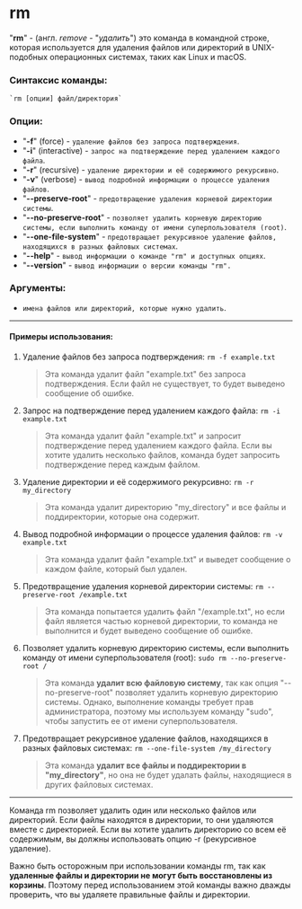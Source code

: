 # rm

"**rm**" - (англ. *remove* - "*удалить*") это команда в командной строке, которая используется для удаления файлов или директорий в UNIX-подобных операционных системах, таких как Linux и macOS.


### Синтаксис команды:
    `rm [опции] файл/директория`

### Опции:
* "**-f**" (force) - `удаление файлов без запроса подтверждения`.
* "**-i**" (interactive) - `запрос на подтверждение перед удалением каждого файла`.
* "**-r**" (recursive) - `удаление директории и её содержимого рекурсивно`.
* "**-v**" (verbose) - `вывод подробной информации о процессе удаления файлов`.
* "**--preserve-root**" - `предотвращение удаления корневой директории системы`.
* "**--no-preserve-root**" - `позволяет удалить корневую директорию системы, если выполнить команду от имени суперпользователя (root)`.
* "**--one-file-system**" - `предотвращает рекурсивное удаление файлов, находящихся в разных файловых системах`.
* "**--help**" - `вывод информации о команде "rm" и доступных опциях`.
* "**--version**" - `вывод информации о версии команды "rm".`

### Аргументы:
* `имена файлов или директорий, которые нужно удалить`.

***

#### Примеры использования:
1. Удаление файлов без запроса подтверждения:
    `rm -f example.txt`
    > Эта команда удалит файл "example.txt" без запроса подтверждения. Если файл не существует, то будет выведено сообщение об ошибке.
2. Запрос на подтверждение перед удалением каждого файла:
    `rm -i example.txt`
    > Эта команда удалит файл "example.txt" и запросит подтверждение перед удалением каждого файла. Если вы хотите удалить несколько файлов, команда будет запросить подтверждение перед каждым файлом.
3. Удаление директории и её содержимого рекурсивно:
    `rm -r my_directory`
    > Эта команда удалит директорию "my_directory" и все файлы и поддиректории, которые она содержит.
4. Вывод подробной информации о процессе удаления файлов:
    `rm -v example.txt`
    > Эта команда удалит файл "example.txt" и выведет сообщение о каждом файле, который был удален.
5. Предотвращение удаления корневой директории системы:
    `rm --preserve-root /example.txt`
    > Эта команда попытается удалить файл "/example.txt", но если файл является частью корневой директории, то команда не выполнится и будет выведено сообщение об ошибке.
6. Позволяет удалить корневую директорию системы, если выполнить команду от имени суперпользователя (root):
    `sudo rm --no-preserve-root /`
    > Эта команда **удалит всю файловую систему**, так как опция "--no-preserve-root" позволяет удалить корневую директорию системы. Однако, выполнение команды требует прав администратора, поэтому мы используем команду "sudo", чтобы запустить ее от имени суперпользователя.
7. Предотвращает рекурсивное удаление файлов, находящихся в разных файловых системах:
    `rm --one-file-system /my_directory`
    > Эта команда **удалит все файлы и поддиректории в "my_directory"**, но она не будет удалать файлы, находящиеся в других файловых системах.

***

Команда rm позволяет удалить один или несколько файлов или директорий. Если файлы находятся в директории, то они удаляются вместе с директорией. Если вы хотите удалить директорию со всем её содержимым, вы должны использовать опцию -r (рекурсивное удаление).

Важно быть осторожным при использовании команды rm, так как **удаленные файлы и директории не могут быть восстановлены из корзины**. Поэтому перед использованием этой команды важно дважды проверить, что вы удаляете правильные файлы и директории.